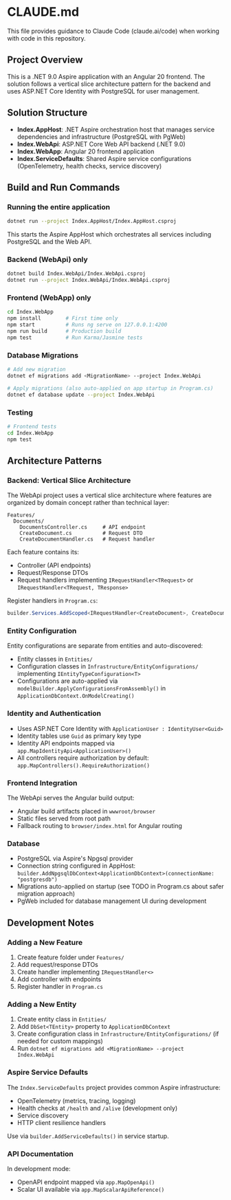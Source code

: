 # CLAUDE.md

This file provides guidance to Claude Code (claude.ai/code) when working with code in this repository.

## Project Overview

This is a .NET 9.0 Aspire application with an Angular 20 frontend. The solution follows a vertical slice architecture pattern for the backend and uses ASP.NET Core Identity with PostgreSQL for user management.

## Solution Structure

- **Index.AppHost**: .NET Aspire orchestration host that manages service dependencies and infrastructure (PostgreSQL with PgWeb)
- **Index.WebApi**: ASP.NET Core Web API backend (.NET 9.0)
- **Index.WebApp**: Angular 20 frontend application
- **Index.ServiceDefaults**: Shared Aspire service configurations (OpenTelemetry, health checks, service discovery)

## Build and Run Commands

### Running the entire application
```bash
dotnet run --project Index.AppHost/Index.AppHost.csproj
```
This starts the Aspire AppHost which orchestrates all services including PostgreSQL and the Web API.

### Backend (WebApi) only
```bash
dotnet build Index.WebApi/Index.WebApi.csproj
dotnet run --project Index.WebApi/Index.WebApi.csproj
```

### Frontend (WebApp) only
```bash
cd Index.WebApp
npm install        # First time only
npm start          # Runs ng serve on 127.0.0.1:4200
npm run build      # Production build
npm test           # Run Karma/Jasmine tests
```

### Database Migrations
```bash
# Add new migration
dotnet ef migrations add <MigrationName> --project Index.WebApi

# Apply migrations (also auto-applied on app startup in Program.cs)
dotnet ef database update --project Index.WebApi
```

### Testing
```bash
# Frontend tests
cd Index.WebApp
npm test
```

## Architecture Patterns

### Backend: Vertical Slice Architecture

The WebApi project uses a vertical slice architecture where features are organized by domain concept rather than technical layer:

```
Features/
  Documents/
    DocumentsController.cs     # API endpoint
    CreateDocument.cs          # Request DTO
    CreateDocumentHandler.cs   # Request handler
```

Each feature contains its:
- Controller (API endpoints)
- Request/Response DTOs
- Request handlers implementing `IRequestHandler<TRequest>` or `IRequestHandler<TRequest, TResponse>`

Register handlers in `Program.cs`:
```csharp
builder.Services.AddScoped<IRequestHandler<CreateDocument>, CreateDocumentHandler>();
```

### Entity Configuration

Entity configurations are separate from entities and auto-discovered:
- Entity classes in `Entities/`
- Configuration classes in `Infrastructure/EntityConfigurations/` implementing `IEntityTypeConfiguration<T>`
- Configurations are auto-applied via `modelBuilder.ApplyConfigurationsFromAssembly()` in `ApplicationDbContext.OnModelCreating()`

### Identity and Authentication

- Uses ASP.NET Core Identity with `ApplicationUser : IdentityUser<Guid>`
- Identity tables use `Guid` as primary key type
- Identity API endpoints mapped via `app.MapIdentityApi<ApplicationUser>()`
- All controllers require authorization by default: `app.MapControllers().RequireAuthorization()`

### Frontend Integration

The WebApi serves the Angular build output:
- Angular build artifacts placed in `wwwroot/browser`
- Static files served from root path
- Fallback routing to `browser/index.html` for Angular routing

### Database

- PostgreSQL via Aspire's Npgsql provider
- Connection string configured in AppHost: `builder.AddNpgsqlDbContext<ApplicationDbContext>(connectionName: "postgresdb")`
- Migrations auto-applied on startup (see TODO in Program.cs about safer migration approach)
- PgWeb included for database management UI during development

## Development Notes

### Adding a New Feature

1. Create feature folder under `Features/`
2. Add request/response DTOs
3. Create handler implementing `IRequestHandler<>`
4. Add controller with endpoints
5. Register handler in `Program.cs`

### Adding a New Entity

1. Create entity class in `Entities/`
2. Add `DbSet<TEntity>` property to `ApplicationDbContext`
3. Create configuration class in `Infrastructure/EntityConfigurations/` (if needed for custom mappings)
4. Run `dotnet ef migrations add <MigrationName> --project Index.WebApi`

### Aspire Service Defaults

The `Index.ServiceDefaults` project provides common Aspire infrastructure:
- OpenTelemetry (metrics, tracing, logging)
- Health checks at `/health` and `/alive` (development only)
- Service discovery
- HTTP client resilience handlers

Use via `builder.AddServiceDefaults()` in service startup.

### API Documentation

In development mode:
- OpenAPI endpoint mapped via `app.MapOpenApi()`
- Scalar UI available via `app.MapScalarApiReference()`
